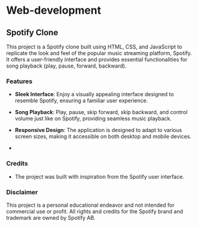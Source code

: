 # Web-development

## Spotify Clone

This project is a Spotify clone built using HTML, CSS, and JavaScript to replicate the look and feel of the popular music streaming platform, Spotify. It offers a user-friendly interface and provides essential functionalities for song playback (play, pause, forward, backward).

### Features

- **Sleek Interface**: Enjoy a visually appealing interface designed to resemble Spotify, ensuring a familiar user experience.

- **Song Playback**: Play, pause, skip forward, skip backward, and control volume just like on Spotify, providing seamless music playback.

- **Responsive Design**: The application is designed to adapt to various screen sizes, making it accessible on both desktop and mobile devices.
- 
### Credits

- The project was built with inspiration from the Spotify user interface.

### Disclaimer

This project is a personal educational endeavor and not intended for commercial use or profit. All rights and credits for the Spotify brand and trademark are owned by Spotify AB.
